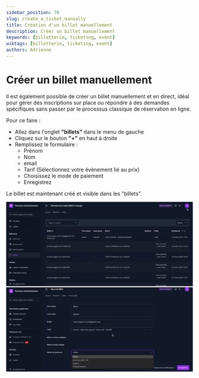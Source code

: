 ```yaml
---
sidebar_position: 70
slug: create_a_ticket_manually
title: Création d'un billet manuellement
description: Créer un billet manuellement
keywords: [billetterie, ticketing, event]
wiktags: [billetterie, ticketing, event]
authors: Adrienne
---
```



# Créer un billet manuellement

Il est également possible de créer un billet manuellement et en direct, idéal pour gérer des inscriptions sur place ou répondre à des demandes spécifiques sans passer par le processus classique de réservation en ligne.

Pour ce faire :

- Allez dans l'onglet **"billets"** dans le menu de gauche
- Cliquez sur le bouton **"+"** en haut à droite
- Remplissez le formulaire :
  - Prénom
  - Nom
  - email
  - Tarif (Sélectionnez votre évènement lié au prix)
  - Choisissez le mode de paiement
  - Enregistrez

Le billet est maintenant créé et visible dans les "billets".

![](/img/billetm1.png)
![](/img/billetm2.png)